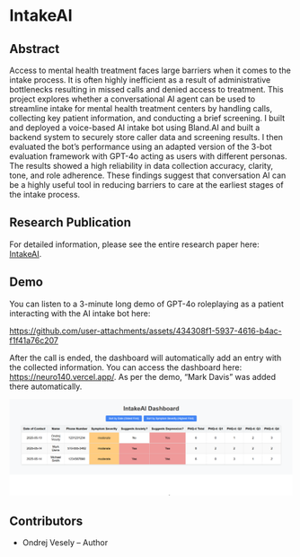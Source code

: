 # IntakeAI
## Abstract
Access to mental health treatment faces large barriers when it comes to the 
intake process. It is often highly inefficient as a result of administrative 
bottlenecks resulting in missed calls and denied access to treatment. This 
project explores whether a conversational AI agent can be used to streamline 
intake for mental health treatment centers by handling calls, collecting key 
patient information, and conducting a brief screening. I built and deployed
a voice-based AI intake bot using Bland.AI and built a backend system to 
securely store caller data and screening results. I then evaluated the bot’s 
performance using an adapted version of the 3-bot evaluation framework with
GPT-4o acting as users with different personas. The results showed a high 
reliability in data collection accuracy, clarity, tone, and role adherence. 
These findings suggest that conversation AI can be a highly useful tool in 
reducing barriers to care at the earliest stages of the intake process.

## Research Publication
For detailed information, please see the entire research paper here:
[IntakeAI](IntakeAI.pdf).

## Demo
You can listen to a 3-minute long demo of GPT-4o roleplaying as a patient
interacting with the AI intake bot here:

https://github.com/user-attachments/assets/434308f1-5937-4616-b4ac-f1f41a76c207

After the call is ended, the dashboard will automatically add an entry with
the collected information. You can access the dashboard here:
https://neuro140.vercel.app/. As per the demo, “Mark Davis” was added there
automatically.

![Dashboard Screenshot](dashboard.png)

## Contributors
- Ondrej Vesely – Author

